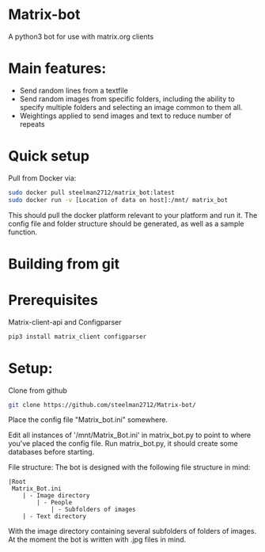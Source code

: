 # Matrix-bot
A python3 bot for use with matrix.org clients


# Main features:

- Send random lines from a textfile
- Send random images from specific folders, including the ability to specify multiple folders and selecting an image common to them all.
- Weightings applied to send images and text to reduce number of repeats


# Quick setup
Pull from Docker via:
```bash
sudo docker pull steelman2712/matrix_bot:latest
sudo docker run -v [Location of data on host]:/mnt/ matrix_bot
```
This should pull the docker platform relevant to your platform and run it. The config file and folder structure should be generated, as well as a sample function.

# Building from git 

# Prerequisites
Matrix-client-api and Configparser
```bash 
pip3 install matrix_client configparser
```
# Setup:

Clone from github
```bash
git clone https://github.com/steelman2712/Matrix-bot/
```
Place the config file "Matrix_bot.ini" somewhere.

Edit all instances of '/mnt/Matrix_Bot.ini' in matrix_bot.py to point to where you've placed the config file. Run matrix_bot.py, it should create some databases before starting.

File structure:
The bot is designed with the following file structure in mind:

    |Root
     Matrix_Bot.ini
        | - Image directory 
            | - People 
                | - Subfolders of images 
        | - Text directory
    


With the image directory containing several subfolders of folders of images. At the moment the bot is written with .jpg files in mind.


